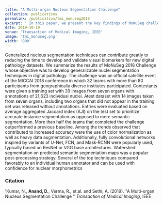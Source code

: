 ```yaml
---
title: "A Multi-organ Nucleus Segmentation Challenge"
collection: publications
permalink: /publication/tmi_monuseg2019
excerpt: ' In this paper, we present the key findings of MoNuSeg challenge at [MICCAI 2018](https://monuseg.grand-challenge.org/)'
date: 2019-10-10
venue: 'Transaction of Medical Imaging, IEEE'
image: 'tmi_monuseg.png'
width: '800'
---
```

Generalized nucleus segmentation techniques can contribute greatly to reducing the time to develop and validate visual biomarkers for new digital pathology datasets. We summarize the results of MoNuSeg 2018 Challenge whose objective was to develop generalizable nuclei segmentation techniques in digital pathology. The challenge was an official satellite event of the
MICCAI 2018 conference in which 32 teams with more than 80 participants from geographically diverse institutes participated. Contestants were given a training set with 30 images from seven organs with annotations of 21,623 individual nuclei. Atest dataset with 14 images taken from seven organs, including two organs that did not appear in the training set was released
without annotations. Entries were evaluated based on average aggregated Jaccard index (AJI) on the test set to prioritize accurate instance segmentation as opposed to mere semantic segmentation. More than half the teams that completed the challenge outperformed a previous baseline. Among the trends observed that contributed to increased accuracy were the use of color normalization as well as heavy data augmentation.
Additionally, fully convolutional networks inspired by variants of U-Net, FCN, and Mask-RCNN were popularly used, typically based on ResNet or VGG base architectures. Watershed segmentation on predicted semantic segmentation maps was a popular post-processing strategy. Several of the top techniques compared favorably to an individual human annotator and can be used with confidence for nuclear morphometrics

### Citation
'Kumar, N., <b>Anand, D.</b>, Verma, R., et.al. and Sethi, A. (2019). &quot;A Multi-organ Nucleus Segmentation Challenge &quot; <i>Transaction of Medical Imaging</i>, IEEE 

